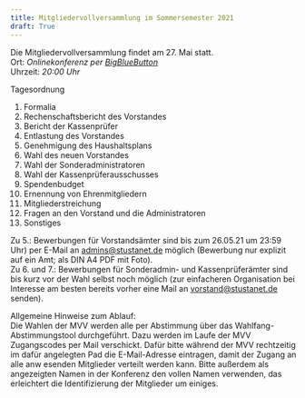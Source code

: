 ```yaml
---
title: Mitgliedervollversammlung im Sommersemester 2021
draft: True
---
```


Die Mitgliedervollversammlung findet am 27\. Mai statt.  
Ort: _Onlinekonferenz per [BigBlueButton](https://bbb.stusta.de/b/lud-0g7-c9r-uwu)_  
Uhrzeit: _20:00 Uhr_

Tagesordnung

1.  Formalia
2.  Rechenschaftsbericht des Vorstandes
3.  Bericht der Kassenprüfer
4.  Entlastung des Vorstandes
5.  Genehmigung des Haushaltsplans
6.  Wahl des neuen Vorstandes
7.  Wahl der Sonderadministratoren
8.  Wahl der Kassenprüferausschusses
9.  Spendenbudget
10.  Ernennung von Ehrenmitgliedern
11.  Mitgliederstreichung
12.  Fragen an den Vorstand und die Administratoren
13.  Sonstiges

Zu 5.: Bewerbungen für Vorstandsämter sind bis zum 26.05.21 um 23:59 Uhr) per E-Mail an [admins@stustanet.de](mailto:admins@stustanet.de) möglich (Bewerbung nur explizit auf ein Amt; als DIN A4 PDF mit Foto).  
Zu 6\. und 7.: Bewerbungen für Sonderadmin- und Kassenprüferämter sind bis kurz vor der Wahl selbst noch möglich (zur einfacheren Organisation bei Interesse am besten bereits vorher eine Mail an [vorstand@stustanet.de](mailto:vorstand@stustanet.de) senden).  

Allgemeine Hinweise zum Ablauf:  
Die Wahlen der MVV werden alle per Abstimmung über das Wahlfang-Abstimmungstool durchgeführt. Dazu werden im Laufe der MVV Zugangscodes per Mail verschickt. Dafür bitte während der MVV rechtzeitig im dafür angelegten Pad die E-Mail-Adresse eintragen, damit der Zugang an alle anw esenden Mitglieder verteilt werden kann. Bitte außerdem als angezeigten Namen in der Konferenz den vollen Namen verwenden, das erleichtert die Identifizierung der Mitglieder um einiges.

